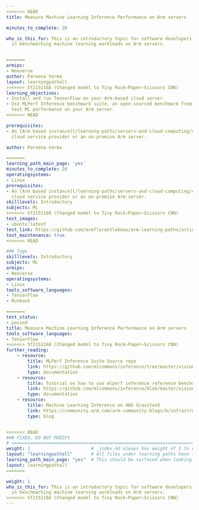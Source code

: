 ```yaml
---
<<<<<<< HEAD
title: Measure Machine Learning Inference Performance on Arm servers

minutes_to_complete: 20

who_is_this_for: This is an introductory topic for software developers interested
  in benchmarking machine learning workloads on Arm servers.


=======
armips:
- Neoverse
author: Pareena Verma
layout: learningpathall
>>>>>>> 5f2151168 (Changed model to Tiny Rock–Paper–Scissors CNN)
learning_objectives:
- Install and run TensorFlow on your Arm-based cloud server.
- Use MLPerf Inference benchmark suite, an open-sourced benchmark from MLCommons to
  test ML performance on your Arm server.
<<<<<<< HEAD

prerequisites:
- An [Arm based instance](/learning-paths/servers-and-cloud-computing/csp/) from an appropriate
  cloud service provider or an on-premise Arm server.

author: Pareena Verma

=======
learning_path_main_page: 'yes'
minutes_to_complete: 20
operatingsystems:
- Linux
prerequisites:
- An [Arm based instance](/learning-paths/servers-and-cloud-computing/csp/) from an appropriate
  cloud service provider or an on-premise Arm server.
skilllevels: Introductory
subjects: ML
>>>>>>> 5f2151168 (Changed model to Tiny Rock–Paper–Scissors CNN)
test_images:
- ubuntu:latest
test_link: https://github.com/armflorentlebeau/arm-learning-paths/actions/runs/4312122327
test_maintenance: true
<<<<<<< HEAD

### Tags
skilllevels: Introductory
subjects: ML
armips:
- Neoverse
operatingsystems:
- Linux
tools_software_languages:
- TensorFlow
- Runbook

=======
test_status:
- passed
title: Measure Machine Learning Inference Performance on Arm servers
tools_software_languages:
- TensorFlow
>>>>>>> 5f2151168 (Changed model to Tiny Rock–Paper–Scissors CNN)
further_reading:
    - resource:
        title: MLPerf Inference Suite Source repo 
        link: https://github.com/mlcommons/inference/tree/master/vision/classification_and_detection
        type: documentation
    - resource:
        title: Tutorial on how to use mlperf inference reference benchmark
        link: https://github.com/mlcommons/inference/blob/master/vision/classification_and_detection/GettingStarted.ipynb
        type: documentation
    - resource:
        title: Machine Learning Inference on AWS Graviton3
        link: https://community.arm.com/arm-community-blogs/b/infrastructure-solutions-blog/posts/machine-learning-inference-on-aws-graviton3
        type: blog


<<<<<<< HEAD
### FIXED, DO NOT MODIFY
# ================================================================================
weight: 1                       # _index.md always has weight of 1 to order correctly
layout: "learningpathall"       # All files under learning paths have this same wrapper
learning_path_main_page: "yes"  # This should be surfaced when looking for related content. Only set for _index.md of learning path content.
layout: learningpathall
=======

weight: 1
who_is_this_for: This is an introductory topic for software developers interested
  in benchmarking machine learning workloads on Arm servers.
>>>>>>> 5f2151168 (Changed model to Tiny Rock–Paper–Scissors CNN)
---
```

